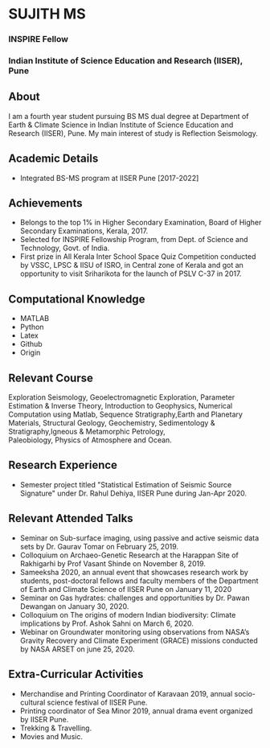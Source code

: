 # SUJITH MS
### INSPIRE Fellow
### Indian Institute of Science Education and Research (IISER), Pune

## About
I am a fourth year student pursuing BS MS dual degree at Department of Earth & Climate Science in Indian Institute of Science Education and Research (IISER), Pune.
My main interest of study is Reflection Seismology.

## Academic Details
* Integrated BS-MS program at IISER Pune [2017-2022]

## Achievements
* Belongs to the top 1% in Higher Secondary Examination, Board of Higher Secondary Examinations, Kerala, 2017.
* Selected for INSPIRE Fellowship Program, from Dept. of Science and Technology, Govt. of India.
* First prize in All Kerala Inter School Space Quiz Competition conducted by VSSC, LPSC & IISU of ISRO, 
  in Central zone of Kerala and got an opportunity to visit Sriharikota for the launch of PSLV C-37 in 2017.
 
## Computational Knowledge
* MATLAB
* Python
* Latex
* Github
* Origin
 
## Relevant Course
 Exploration Seismology, Geoelectromagnetic Exploration, Parameter Estimation & Inverse Theory, Introduction to Geophysics, Numerical Computation using Matlab, 
 Sequence Stratigraphy,Earth and Planetary Materials, Structural Geology, Geochemistry, Sedimentology & Stratigraphy,Igneous & Metamorphic Petrology,     
 Paleobiology, Physics of Atmosphere and Ocean.

##  Research Experience
* Semester project titled "Statistical Estimation of Seismic Source Signature" under Dr. Rahul Dehiya, IISER Pune during Jan-Apr 2020.

## Relevant Attended Talks
* Seminar on Sub-surface imaging, using passive and active seismic data sets by Dr. Gaurav Tomar on February 25, 2019.
* Colloquium on Archaeo-Genetic Research at the Harappan Site of Rakhigarhi by Prof Vasant Shinde on November 8, 2019.
* Sameeksha 2020, an annual event that showcases research work by students, post-doctoral fellows and faculty members of the Department of 
  Earth and Climate Science of IISER Pune on January 11, 2020
* Seminar on Gas hydrates: challenges and opportunities by Dr. Pawan Dewangan on January 30, 2020.
* Colloquium on The origins of modern Indian biodiversity: Climate implications by Prof. Ashok Sahni on March 6, 2020.
* Webinar on Groundwater monitoring using observations from NASA’s Gravity Recovery and Climate Experiment (GRACE) missions conducted by
  NASA ARSET on june 25, 2020.

## Extra-Curricular Activities
* Merchandise and Printing Coordinator of Karavaan 2019, annual socio-cultural science festival of IISER Pune.
* Printing coordinator of Sea Minor 2019, annual drama event organized by IISER Pune.
* Trekking & Travelling.
* Movies and Music.
